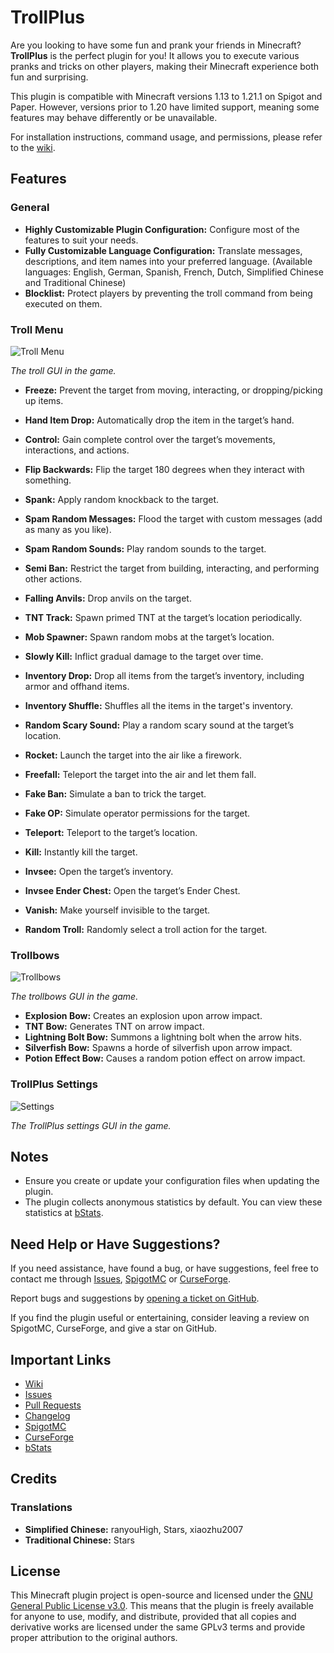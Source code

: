 # TrollPlus

Are you looking to have some fun and prank your friends in Minecraft? **TrollPlus** is the perfect plugin for you! It
allows you to execute various pranks and tricks on other players, making their Minecraft experience both fun and
surprising.

This plugin is compatible with Minecraft versions 1.13 to 1.21.1 on Spigot and Paper. However, versions prior to 1.20
have limited support, meaning some features may behave differently or be unavailable.

For installation instructions, command usage, and permissions, please refer to
the [wiki](https://github.com/Gaming12846/TrollPlus/wiki).

## Features

### General

- **Highly Customizable Plugin Configuration:** Configure most of the features to suit your needs.
- **Fully Customizable Language Configuration:** Translate messages, descriptions, and item names into your preferred
  language. (Available languages: English, German, Spanish, French, Dutch, Simplified Chinese and Traditional Chinese)
- **Blocklist:** Protect players by preventing the troll command from being executed on them.

### Troll Menu

![Troll Menu](https://up.picr.de/45943955mv.png)

_The troll GUI in the game._

- **Freeze:** Prevent the target from moving, interacting, or dropping/picking up items.
- **Hand Item Drop:** Automatically drop the item in the target’s hand.
- **Control:** Gain complete control over the target’s movements, interactions, and actions.
- **Flip Backwards:** Flip the target 180 degrees when they interact with something.
- **Spank:** Apply random knockback to the target.
- **Spam Random Messages:** Flood the target with custom messages (add as many as you like).
- **Spam Random Sounds:** Play random sounds to the target.
- **Semi Ban:** Restrict the target from building, interacting, and performing other actions.
- **Falling Anvils:** Drop anvils on the target.
- **TNT Track:** Spawn primed TNT at the target’s location periodically.
- **Mob Spawner:** Spawn random mobs at the target’s location.
- **Slowly Kill:** Inflict gradual damage to the target over time.
- **Inventory Drop:** Drop all items from the target’s inventory, including armor and offhand items.
- **Inventory Shuffle:** Shuffles all the items in the target's inventory.
- **Random Scary Sound:** Play a random scary sound at the target’s location.
- **Rocket:** Launch the target into the air like a firework.
- **Freefall:** Teleport the target into the air and let them fall.
- **Fake Ban:** Simulate a ban to trick the target.
- **Fake OP:** Simulate operator permissions for the target.

- **Teleport:** Teleport to the target’s location.
- **Kill:** Instantly kill the target.
- **Invsee:** Open the target’s inventory.
- **Invsee Ender Chest:** Open the target’s Ender Chest.
- **Vanish:** Make yourself invisible to the target.
- **Random Troll:** Randomly select a troll action for the target.

### Trollbows

![Trollbows](https://up.picr.de/45943956ef.png)

_The trollbows GUI in the game._

- **Explosion Bow:** Creates an explosion upon arrow impact.
- **TNT Bow:** Generates TNT on arrow impact.
- **Lightning Bolt Bow:** Summons a lightning bolt when the arrow hits.
- **Silverfish Bow:** Spawns a horde of silverfish upon arrow impact.
- **Potion Effect Bow:** Causes a random potion effect on arrow impact.

### TrollPlus Settings

![Settings](https://up.picr.de/45943957jn.png)

_The TrollPlus settings GUI in the game._

## Notes

- Ensure you create or update your configuration files when updating the plugin.
- The plugin collects anonymous statistics by default. You can view these statistics
  at [bStats](https://www.bstats.org/plugin/bukkit/TrollPlus/11761).

## Need Help or Have Suggestions?

If you need assistance, have found a bug, or have suggestions, feel free to contact me
through [Issues](https://github.com/Gaming12846/TrollPlus/issues), [SpigotMC](https://www.spigotmc.org/members/gaming12846.305963)
or [CurseForge](https://www.curseforge.com/members/gaming12846/projects).

Report bugs and suggestions by [opening a ticket on GitHub](https://github.com/Gaming12846/TrollPlus/issues).

If you find the plugin useful or entertaining, consider leaving a review on SpigotMC, CurseForge, and give a star on
GitHub.

## Important Links

- [Wiki](https://github.com/Gaming12846/TrollPlus/wiki)
- [Issues](https://github.com/Gaming12846/TrollPlus/issues)
- [Pull Requests](https://github.com/Gaming12846/TrollPlus/pulls)
- [Changelog](https://github.com/Gaming12846/TrollPlus/blob/master/CHANGELOG.md)
- [SpigotMC](https://www.spigotmc.org/resources/81193)
- [CurseForge](https://www.curseforge.com/minecraft/bukkit-plugins/trollplus-gaming12846)
- [bStats](https://www.bstats.org/plugin/bukkit/TrollPlus/11761)

## Credits

### Translations

- **Simplified Chinese:** ranyouHigh, Stars, xiaozhu2007
- **Traditional Chinese:** Stars

## License

This Minecraft plugin project is open-source and licensed under
the [GNU General Public License v3.0](https://github.com/Gaming12846/TrollPlus/blob/master/LICENSE). This means that the
plugin is freely available for anyone to use, modify, and distribute, provided that all copies and derivative works are
licensed under the same GPLv3 terms and provide proper attribution to the original authors.